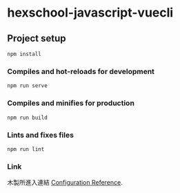 # hexschool-javascript-vuecli

## Project setup
```
npm install
```

### Compiles and hot-reloads for development
```
npm run serve
```

### Compiles and minifies for production
```
npm run build
```

### Lints and fixes files
```
npm run lint
```

### Link
木製所進入連結 [Configuration Reference](https://arakiliu.github.io/hexschool-JavaScript/).
